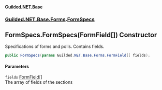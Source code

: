 
#### [Guilded.NET.Base](index 'index')
### [Guilded.NET.Base.Forms](index#Guilded_NET_Base_Forms 'Guilded.NET.Base.Forms').[FormSpecs](FormSpecs 'Guilded.NET.Base.Forms.FormSpecs')
## FormSpecs.FormSpecs(FormField[]) Constructor
Specifications of forms and polls. Contains fields.  
```csharp
public FormSpecs(params Guilded.NET.Base.Forms.FormField[] fields);
```

#### Parameters
<a name='Guilded_NET_Base_Forms_FormSpecs_FormSpecs(Guilded_NET_Base_Forms_FormField__)_fields'></a>
`fields` [FormField](FormField 'Guilded.NET.Base.Forms.FormField')[[]](https://docs.microsoft.com/en-us/dotnet/api/System.Array 'System.Array')  
The array of fields of the sections
  
